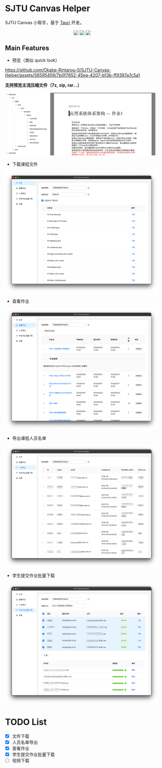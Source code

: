 # SJTU Canvas Helper

SJTU Canvas 小帮手，基于 [Tauri](https://tauri.app/) 开发。

<div align="center">
  <img align="center" src="https://img.shields.io/badge/rust-1.75-blue" alt="">
  <img align="center" src="https://img.shields.io/github/stars/Okabe-Rintarou-0/SJTU-Canvas-Helper" /> 
  <img align="center" src="https://img.shields.io/github/v/release/Okabe-Rintarou-0/SJTU-Canvas-Helper?include_prereleases" /> 
  <img align="center" src="https://img.shields.io/github/downloads/Okabe-Rintarou-0/SJTU-Canvas-Helper/total" />
</div>

## Main Features
+ 预览（类似 quick look）

https://github.com/Okabe-Rintarou-0/SJTU-Canvas-Helper/assets/58595459/7b0f7852-45ea-4207-b13b-ff9397a7c5a1

  **支持预览主流压缩文件（7z, zip, rar...）**

  ![](preview_zip.png)

+ 下载课程文件

![](download_course_files.png)

+ 查看作业

![](assignments.png)

+ 导出课程人员名单

![](export_users.png)

+ 学生提交作业批量下载

![](<submissions.png>)

# TODO List

+ [x] 文件下载
+ [x] 人员名单导出
+ [x] 查看作业
+ [x] 学生提交作业批量下载
+ [ ] 视频下载
